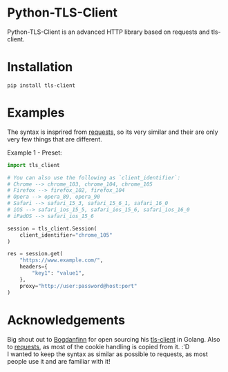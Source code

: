# Python-TLS-Client
Python-TLS-Client is an advanced HTTP library based on requests and tls-client.

# Installation
```
pip install tls-client
```

# Examples
The syntax is insprired from [requests](https://github.com/psf/requests), so its very similar and their are only very few things that are different.

Example 1 - Preset:
```python
import tls_client

# You can also use the following as `client_identifier`:
# Chrome --> chrome_103, chrome_104, chrome_105
# Firefox --> firefox_102, firefox_104
# Opera --> opera_89, opera_90
# Safari --> safari_15_3, safari_15_6_1, safari_16_0
# iOS --> safari_ios_15_5, safari_ios_15_6, safari_ios_16_0
# iPadOS --> safari_ios_15_6

session = tls_client.Session(
    client_identifier="chrome_105"
)

res = session.get(
    "https://www.example.com/",
    headers={
        "key1": "value1",
    },
    proxy="http://user:password@host:port"
)
```

# Acknowledgements
Big shout out to [Bogdanfinn](https://github.com/bogdanfinn) for open sourcing his [tls-client](https://github.com/bogdanfinn/tls-client) in Golang.
Also to [requests](https://github.com/psf/requests), as most of the cookie handling is copied from it. :'D
<br/>
I wanted to keep the syntax as similar as possible to requests, as most people use it and are familiar with it!
